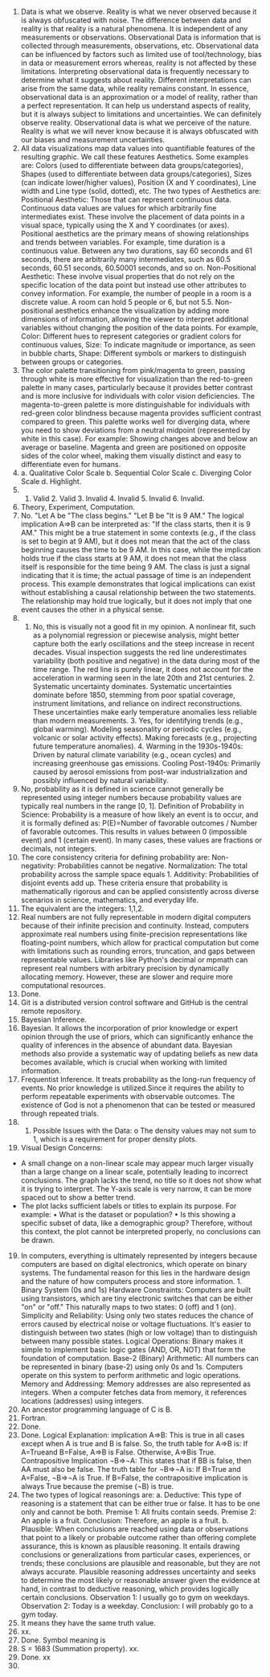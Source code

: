 1. Data is what we observe. Reality is what we never observed because it is always obfuscated with noise. The difference between data and reality is that reality is a natural phenomena. It is independent of any measurements or observations. Observational Data is information that is collected through measurements, observations, etc. Observational data can be influenced by factors such as limited use of tool/technology, bias in data or measurement errors whereas, reality is not affected by these limitations. Interpreting observational data is frequently necessary to determine what it suggests about reality. Different interpretations can arise from the same data, while reality remains constant. In essence, observational data is an approximation or a model of reality, rather than a perfect representation. It can help us understand aspects of reality, but it is always subject to limitations and uncertainties. We can definitely observe reality. Observational data is what we perceive of the nature. Reality is what we will never know because it is always obfuscated with our biases and measurement uncertainties.  
2. All data visualizations map data values into quantifiable features of the resulting graphic. We call these features Aesthetics. Some examples are: Colors (used to differentiate between data groups/categories), Shapes (used to differentiate between data groups/categories), Sizes (can indicate lower/higher values), Position (X and Y coordinates), Line width and Line type (solid, dotted), etc. The two types of Aesthetics are:
Positional Aesthetic: Those that can represent continuous data. Continuous data values are values for which arbitrarily fine intermediates exist. These involve the placement of data points in a visual space, typically using the X and Y coordinates (or axes). Positional aesthetics are the primary means of showing relationships and trends between variables. For example, time duration is a continuous value. Between any two durations, say 60 seconds and 61 seconds, there are arbitrarily many intermediates, such as 60.5 seconds, 60.51 seconds, 60.50001 seconds, and so on.
Non-Positional Aesthetic: These involve visual properties that do not rely on the specific location of the data point but instead use other attributes to convey information. For example, the number of people in a room is a discrete value. A room can hold 5 people or 6, but not 5.5. Non-positional aesthetics enhance the visualization by adding more dimensions of information, allowing the viewer to interpret additional variables without changing the position of the data points. For example, Color: Different hues to represent categories or gradient colors for continuous values, Size: To indicate magnitude or importance, as seen in bubble charts, Shape: Different symbols or markers to distinguish between groups or categories.  
3. The color palette transitioning from pink/magenta to green, passing through white is more effective for visualization than the red-to-green palette in many cases, particularly because it provides better contrast and is more inclusive for individuals with color vision deficiencies. The magenta-to-green palette is more distinguishable for individuals with red-green color blindness because magenta provides sufficient contrast compared to green. This palette works well for diverging data, where you need to show deviations from a neutral midpoint (represented by white in this case). For example: Showing changes above and below an average or baseline. Magenta and green are positioned on opposite sides of the color wheel, making them visually distinct and easy to differentiate even for humans.  
4. a. Qualitative Color Scale b. Sequential Color Scale c. Diverging Color Scale d. Highlight.   
5. 1. Valid 2. Valid 3. Invalid 4. Invalid 5. Invalid 6. Invalid.  
6. Theory, Experiment, Computation.
7. No. "Let A be "The class begins." "Let B be "It is 9 AM." The logical implication A⇒B can be interpreted as: "If the class starts, then it is 9 AM." This might be a true statement in some contexts (e.g., if the class is set to begin at 9 AM), but it does not mean that the act of the class beginning causes the time to be 9 AM. In this case, while the implication holds true if the class starts at 9 AM, it does not mean that the class itself is responsible for the time being 9 AM. The class is just a signal indicating that it is time; the actual passage of time is an independent process. This example demonstrates that logical implications can exist without establishing a causal relationship between the two statements. The relationship may hold true logically, but it does not imply that one event causes the other in a physical sense.
8. 1. No, this is visually not a good fit in my opinion. A nonlinear fit, such as a polynomial regression or piecewise analysis, might better capture both the early oscillations and the steep increase in recent decades. Visual inspection suggests the red line underestimates variability (both positive and negative) in the data during most of the time range. The red line is purely linear, it does not account for the acceleration in warming seen in the late 20th and 21st centuries. 2. Systematic uncertainty dominates. Systematic uncertainties dominate before 1850, stemming from poor spatial coverage, instrument limitations, and reliance on indirect reconstructions. These uncertainties make early temperature anomalies less reliable than modern measurements. 3. Yes, for identifying trends (e.g., global warming). Modeling seasonality or periodic cycles (e.g., volcanic or solar activity effects). Making forecasts (e.g., projecting future temperature anomalies). 4. Warming in the 1930s-1940s: Driven by natural climate variability (e.g., ocean cycles) and increasing greenhouse gas emissions. Cooling Post-1940s: Primarily caused by aerosol emissions from post-war industrialization and possibly influenced by natural variability.  
9. No, probability as it is defined in science cannot generally be represented using integer numbers because probability values are typically real numbers in the range [0, 1]. 
Definition of Probability in Science: Probability is a measure of how likely an event is to occur, and it is formally defined as:
P(E)=Number of favorable outcomes / Number of favorable outcomes​. This results in values between 0 (impossible event) and 1 (certain event). In many cases, these values are fractions or decimals, not integers.    
10. The core consistency criteria for defining probability are:
Non-negativity: Probabilities cannot be negative.
Normalization: The total probability across the sample space equals 1.
Additivity: Probabilities of disjoint events add up.
These criteria ensure that probability is mathematically rigorous and can be applied consistently across diverse scenarios in science, mathematics, and everyday life.  
11. The equivalent are the integers: 1,1,2.  
12. Real numbers are not fully representable in modern digital computers because of their infinite precision and continuity. Instead, computers approximate real numbers using finite-precision representations like floating-point numbers, which allow for practical computation but come with limitations such as rounding errors, truncation, and gaps between representable values. Libraries like Python's decimal or mpmath can represent real numbers with arbitrary precision by dynamically allocating memory. However, these are slower and require more computational resources.    
13. Done.  
14. Git is a distributed version control software and GitHub is the central remote repository.  
15. Bayesian Inference.  
16. Bayesian. It allows the incorporation of prior knowledge or expert opinion through the use of priors, which can significantly enhance the quality of inferences in the absence of abundant data. Bayesian methods also provide a systematic way of updating beliefs as new data becomes available, which is crucial when working with limited information.  
17. Frequentist Inference. It treats probability as the long-run frequency of events. No prior knowledge is utilized.Since it requires the ability to perform repeatable experiments with observable outcomes. The existence of God is not a phenomenon that can be tested or measured through repeated trials.   
18. 1.	Possible Issues with the Data:
o	The density values may not sum to 1, which is a requirement for proper density plots.
2.	Visual Design Concerns:
- A small change on a non-linear scale may appear much larger visually than a large change on a linear scale, potentially leading to incorrect conclusions. The graph lacks the trend, no title so it does not show what it is trying to interpret. The Y-axis scale is very narrow, it can be more spaced out to show a better trend. 
- The plot lacks sufficient labels or titles to explain its purpose. For example:
•	What is the dataset or population?
•	Is this showing a specific subset of data, like a demographic group?
Therefore, without this context, the plot cannot be interpreted properly, no conclusions can be drawn.
19. In computers, everything is ultimately represented by integers because computers are based on digital electronics, which operate on binary systems. The fundamental reason for this lies in the hardware design and the nature of how computers process and store information. 1. Binary System (0s and 1s)
Hardware Constraints: Computers are built using transistors, which are tiny electronic switches that can be either "on" or "off." This naturally maps to two states: 0 (off) and 1 (on). Simplicity and Reliability: Using only two states reduces the chance of errors caused by electrical noise or voltage fluctuations. It's easier to distinguish between two states (high or low voltage) than to distinguish between many possible states. Logical Operations: Binary makes it simple to implement basic logic gates (AND, OR, NOT) that form the foundation of computation. Base-2 (Binary) Arithmetic: All numbers can be represented in binary (base-2) using only 0s and 1s. Computers operate on this system to perform arithmetic and logic operations. Memory and Addressing: Memory addresses are also represented as integers. When a computer fetches data from memory, it references locations (addresses) using integers.  
20. An ancestor programming language of C is B.
21. Fortran.  
22. Done.
23. Done. Logical Explanation: implication A⇒B: This is true in all cases except when A is true and B is false. So, the truth table for A⇒B is: If A=Trueand B=False, A⇒B is False.
Otherwise, A⇒Bis True.
Contrapositive Implication ¬B⇒¬A: This states that if BB is false, then AA must also be false. The truth table for ¬B⇒¬A is:
If B=True and A=False, ¬B⇒¬A is True.
If B=False, the contrapositive implication is always True because the premise (¬B) is true.
24. The two types of logical reasonings are: a. Deductive: This type of reasoning is a statement that can be either true or false. It has to be one only and cannot be both. Premise 1: All fruits contain seeds. Premise 2: An apple is a fruit. Conclusion: Therefore, an apple is a fruit. b. Plausible: When conclusions are reached using data or observations that point to a likely or probable outcome rather than offering complete assurance, this is known as plausible reasoning. It entails drawing conclusions or generalizations from particular cases, experiences, or trends; these conclusions are plausible and reasonable, but they are not always accurate. Plausible reasoning addresses uncertainty and seeks to determine the most likely or reasonable answer given the evidence at hand, in contrast to deductive reasoning, which provides logically certain conclusions. Observation 1: I usually go to gym on weekdays. Observation 2: Today is a weekday. Conclusion: I will probably go to a gym today.
25. It means they have the same truth value.
26. xx.
27. Done. Symbol meaning is
28. S = 1683 (Summation property). xx.
29. Done.  xx
30. 

